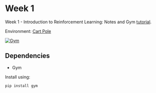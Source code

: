 # Week 1

Week 1 - Introduction to Reinforcement Learning: Notes and Gym [tutorial](https://gym.openai.com/docs/).

Environment: [Cart Pole](https://www.youtube.com/watch?v=J7E6_my3CHk) <br>

[![Gym](https://github.com/dalmia/David-Silver-Reinforcement-learning/blob/master/Week%201/gym-tutorial.png)](http://s3-us-west-2.amazonaws.com/rl-gym-doc/cartpole-yes-reset.mp4)

## Dependencies
- Gym

Install using:
```bash
pip install gym
```
